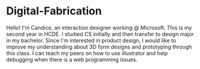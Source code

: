 # Digital-Fabrication
Hello!
I'm Candice, an interaction designer working @ Microsoft. This is my second year in HCDE. I studied CS initially and then transfer to design major in my bachelor. Since I'm interested in product design, I would like to improve my understanding about 3D form designs and prototyping through this class. I can teach my peers on how to use illustrator and help debugging when there is a web programming issues. 

